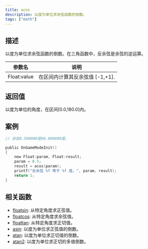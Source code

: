 ```yaml
---
title: acos
description: 以度为单位求余弦函数的倒数。
tags: ["math"]
---
```


<LowercaseNote />

## 描述

以度为单位求余弦函数的倒数。在三角函数中，反余弦是余弦的逆运算。

| 参数名      | 说明                            |
| ----------- | ------------------------------- |
| Float:value | 在区间内计算其反余弦值 [-1,+1]. |

## 返回值

以度为单位的角度，在区间[0.0,180.0]内。

## 案例

```c
// 余弦0.500000是60.000000度。

public OnGameModeInit()
{
    new Float:param, Float:result;
    param = 0.5;
    result = acos(param);
    printf("反余弦 %f 等于 %f 度。", param, result);
    return 1;
}
```

## 相关函数

- [floatsin](floatsin): 从特定角度求正弦值。
- [floatcos](floatcos): 从特定角度求余弦值。
- [floattan](floattan): 从特定角度求正切值。
- [asin](asin): 以度为单位求正弦值的倒数。
- [atan](atan): 以度为单位求正切值的倒数。
- [atan2](atan2): 以度为单位求正切的多值倒数。
